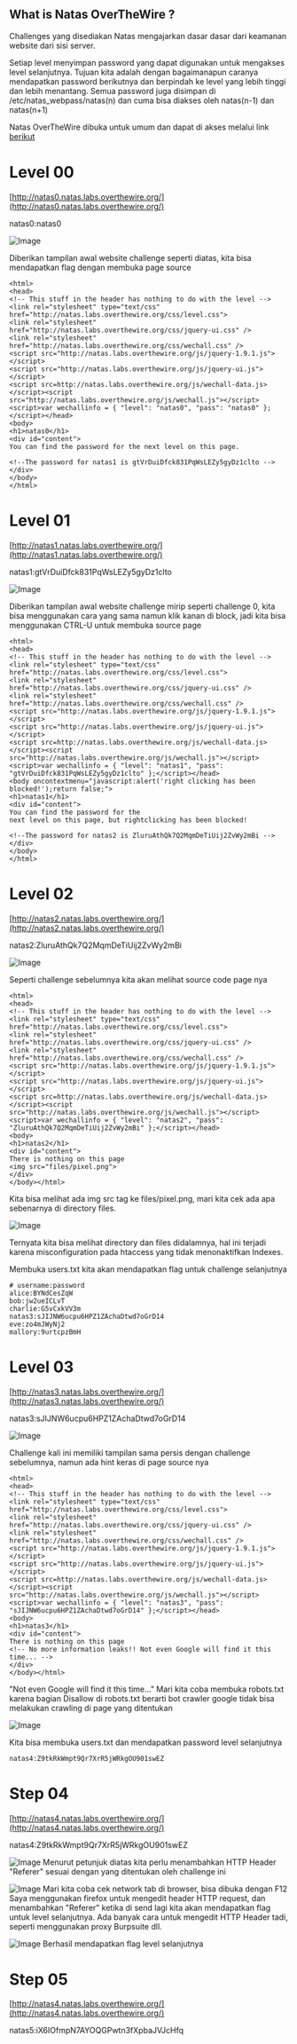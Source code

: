 ## What is Natas OverTheWire ?

Challenges yang disediakan Natas mengajarkan dasar dasar dari keamanan website dari sisi server.

Setiap level menyimpan password yang dapat digunakan untuk mengakses level selanjutnya. Tujuan kita adalah dengan bagaimanapun caranya mendapatkan password berikutnya dan berpindah ke level yang lebih tinggi dan lebih menantang. Semua password juga disimpan di /etc/natas_webpass/natas(n) dan cuma bisa diakses oleh natas(n-1) dan natas(n+1)

Natas OverTheWire dibuka untuk umum dan dapat di akses melalui link [berikut](https://overthewire.org/wargames/natas/)


# Level 00
[http://natas0.natas.labs.overthewire.org/](http://natas0.natas.labs.overthewire.org/)

natas0:natas0

![Image](img/natas0/soal.PNG)

Diberikan tampilan awal website challenge seperti diatas, kita bisa mendapatkan flag dengan membuka page source

```
<html>
<head>
<!-- This stuff in the header has nothing to do with the level -->
<link rel="stylesheet" type="text/css" href="http://natas.labs.overthewire.org/css/level.css">
<link rel="stylesheet" href="http://natas.labs.overthewire.org/css/jquery-ui.css" />
<link rel="stylesheet" href="http://natas.labs.overthewire.org/css/wechall.css" />
<script src="http://natas.labs.overthewire.org/js/jquery-1.9.1.js"></script>
<script src="http://natas.labs.overthewire.org/js/jquery-ui.js"></script>
<script src=http://natas.labs.overthewire.org/js/wechall-data.js></script><script src="http://natas.labs.overthewire.org/js/wechall.js"></script>
<script>var wechallinfo = { "level": "natas0", "pass": "natas0" };</script></head>
<body>
<h1>natas0</h1>
<div id="content">
You can find the password for the next level on this page.

<!--The password for natas1 is gtVrDuiDfck831PqWsLEZy5gyDz1clto -->
</div>
</body>
</html>
```


# Level 01
[http://natas1.natas.labs.overthewire.org/](http://natas1.natas.labs.overthewire.org/)

natas1:gtVrDuiDfck831PqWsLEZy5gyDz1clto

![Image](img/natas1/soal.PNG)

Diberikan tampilan awal website challenge mirip seperti challenge 0, kita bisa menggunakan cara yang sama namun klik kanan di block, jadi kita bisa menggunakan CTRL-U untuk membuka source page

```
<html>
<head>
<!-- This stuff in the header has nothing to do with the level -->
<link rel="stylesheet" type="text/css" href="http://natas.labs.overthewire.org/css/level.css">
<link rel="stylesheet" href="http://natas.labs.overthewire.org/css/jquery-ui.css" />
<link rel="stylesheet" href="http://natas.labs.overthewire.org/css/wechall.css" />
<script src="http://natas.labs.overthewire.org/js/jquery-1.9.1.js"></script>
<script src="http://natas.labs.overthewire.org/js/jquery-ui.js"></script>
<script src=http://natas.labs.overthewire.org/js/wechall-data.js></script><script src="http://natas.labs.overthewire.org/js/wechall.js"></script>
<script>var wechallinfo = { "level": "natas1", "pass": "gtVrDuiDfck831PqWsLEZy5gyDz1clto" };</script></head>
<body oncontextmenu="javascript:alert('right clicking has been blocked!');return false;">
<h1>natas1</h1>
<div id="content">
You can find the password for the
next level on this page, but rightclicking has been blocked!

<!--The password for natas2 is ZluruAthQk7Q2MqmDeTiUij2ZvWy2mBi -->
</div>
</body>
</html>
```


# Level 02
[http://natas2.natas.labs.overthewire.org/](http://natas2.natas.labs.overthewire.org/)

natas2:ZluruAthQk7Q2MqmDeTiUij2ZvWy2mBi

![Image](img/natas2/soal.PNG)

Seperti challenge sebelumnya kita akan melihat source code page nya

```
<html>
<head>
<!-- This stuff in the header has nothing to do with the level -->
<link rel="stylesheet" type="text/css" href="http://natas.labs.overthewire.org/css/level.css">
<link rel="stylesheet" href="http://natas.labs.overthewire.org/css/jquery-ui.css" />
<link rel="stylesheet" href="http://natas.labs.overthewire.org/css/wechall.css" />
<script src="http://natas.labs.overthewire.org/js/jquery-1.9.1.js"></script>
<script src="http://natas.labs.overthewire.org/js/jquery-ui.js"></script>
<script src=http://natas.labs.overthewire.org/js/wechall-data.js></script><script src="http://natas.labs.overthewire.org/js/wechall.js"></script>
<script>var wechallinfo = { "level": "natas2", "pass": "ZluruAthQk7Q2MqmDeTiUij2ZvWy2mBi" };</script></head>
<body>
<h1>natas2</h1>
<div id="content">
There is nothing on this page
<img src="files/pixel.png">
</div>
</body></html>
```

Kita bisa melihat ada img src tag ke files/pixel.png, mari kita cek ada apa sebenarnya di directory files.

![Image](img/natas2/step1.PNG)

Ternyata kita bisa melihat directory dan files didalamnya, hal ini terjadi karena misconfiguration pada htaccess yang tidak menonaktifkan Indexes.

Membuka users.txt kita akan mendapatkan flag untuk challenge selanjutnya

```
# username:password
alice:BYNdCesZqW
bob:jw2ueICLvT
charlie:G5vCxkVV3m
natas3:sJIJNW6ucpu6HPZ1ZAchaDtwd7oGrD14
eve:zo4mJWyNj2
mallory:9urtcpzBmH
```


# Level 03
[http://natas3.natas.labs.overthewire.org/](http://natas3.natas.labs.overthewire.org/)

natas3:sJIJNW6ucpu6HPZ1ZAchaDtwd7oGrD14

![Image](img/natas3/soal.PNG)

Challenge kali ini memiliki tampilan sama persis dengan challenge sebelumnya, namun ada hint keras di page source nya

```
<html>
<head>
<!-- This stuff in the header has nothing to do with the level -->
<link rel="stylesheet" type="text/css" href="http://natas.labs.overthewire.org/css/level.css">
<link rel="stylesheet" href="http://natas.labs.overthewire.org/css/jquery-ui.css" />
<link rel="stylesheet" href="http://natas.labs.overthewire.org/css/wechall.css" />
<script src="http://natas.labs.overthewire.org/js/jquery-1.9.1.js"></script>
<script src="http://natas.labs.overthewire.org/js/jquery-ui.js"></script>
<script src=http://natas.labs.overthewire.org/js/wechall-data.js></script><script src="http://natas.labs.overthewire.org/js/wechall.js"></script>
<script>var wechallinfo = { "level": "natas3", "pass": "sJIJNW6ucpu6HPZ1ZAchaDtwd7oGrD14" };</script></head>
<body>
<h1>natas3</h1>
<div id="content">
There is nothing on this page
<!-- No more information leaks!! Not even Google will find it this time... -->
</div>
</body></html>
```

"Not even Google will find it this time..." Mari kita coba membuka robots.txt karena bagian Disallow di robots.txt berarti bot crawler google tidak bisa melakukan crawling di page yang ditentukan

![Image](img/natas3/step1.PNG)

Kita bisa membuka users.txt dan mendapatkan password level selanjutnya

```
natas4:Z9tkRkWmpt9Qr7XrR5jWRkgOU901swEZ
```


# Step 04
[http://natas4.natas.labs.overthewire.org/](http://natas4.natas.labs.overthewire.org/)

natas4:Z9tkRkWmpt9Qr7XrR5jWRkgOU901swEZ

![Image](img/natas4/soal.PNG)
Menurut petunjuk diatas kita perlu menambahkan HTTP Header "Referer" sesuai dengan yang ditentukan oleh challenge ini


![Image](img/natas4/step1.PNG)
Mari kita coba cek network tab di browser, bisa dibuka dengan F12
Saya menggunakan firefox untuk mengedit header HTTP request, dan menambahkan "Referer" ketika di send lagi kita akan mendapatkan flag untuk level selanjutnya. Ada banyak cara untuk mengedit HTTP Header tadi, seperti menggunakan proxy Burpsuite dll.


![Image](img/natas4/step2.PNG)
Berhasil mendapatkan flag level selanjutnya


# Step 05
[http://natas4.natas.labs.overthewire.org/](http://natas4.natas.labs.overthewire.org/)

natas5:iX6IOfmpN7AYOQGPwtn3fXpbaJVJcHfq

